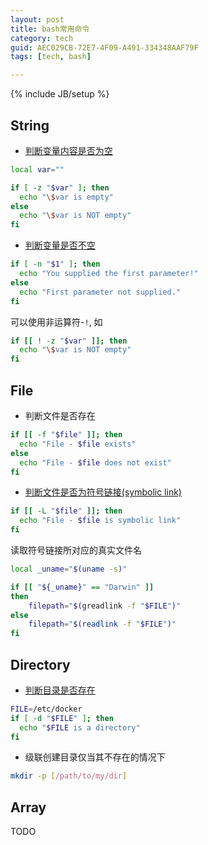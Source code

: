 ```yaml
---
layout: post
title: bash常用命令
category: tech
guid: AEC029CB-72E7-4F09-A491-334348AAF79F
tags: [tech, bash]

---
```

{% include JB/setup %}

## String

- [判断变量内容是否为空](https://www.cyberciti.biz/faq/unix-linux-bash-script-check-if-variable-is-empty/)

```bash
local var=""

if [ -z "$var" ]; then
  echo "\$var is empty"
else
  echo "\$var is NOT empty"
fi
```

- [判断变量是否不空](https://stackoverflow.com/questions/3601515/how-to-check-if-a-variable-is-set-in-bash)

```bash
if [ -n "$1" ]; then
  echo "You supplied the first parameter!"
else
  echo "First parameter not supplied."
fi
```

可以使用非运算符-`!`, 如
```bash
if [[ ! -z "$var" ]]; then
  echo "\$var is NOT empty"
fi
```

## File

- 判断文件是否存在

```bash
if [[ -f "$file" ]]; then
  echo "File - $file exists"
else
  echo "File - $file does not exist"
fi
```

- [判断文件是否为符号链接(symbolic link)](https://linuxize.com/post/bash-check-if-file-exists/)

```bash
if [[ -L "$file" ]]; then
  echo "File - $file is symbolic link"
fi
```

读取符号链接所对应的真实文件名

```bash
local _uname="$(uname -s)"

if [[ "${_uname}" == "Darwin" ]]
then
    filepath="$(greadlink -f "$FILE")"
else
    filepath="$(readlink -f "$FILE")"
fi
```

## Directory

- [判断目录是否存在](https://linuxize.com/post/bash-check-if-file-exists/)
```bash
FILE=/etc/docker
if [ -d "$FILE" ]; then
  echo "$FILE is a directory"
fi
```

- 级联创建目录仅当其不存在的情况下
```bash
mkdir -p [/path/to/my/dir]
```

## Array
TODO
